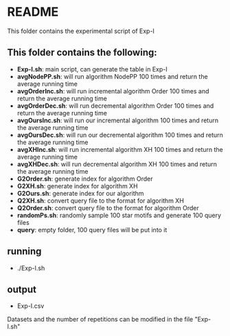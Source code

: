 # README #

This folder contains the experimental script of Exp-I

## This folder contains the following: ## 
* **Exp-I.sh**: main script, can generate the table in Exp-I
* **avgNodePP.sh**: will run algorithm NodePP 100 times and return the average running time
* **avgOrderInc.sh**: will run incremental algorithm Order 100 times and return the average running time
* **avgOrderDec.sh**: will run decremental algorithm Order 100 times and return the average running time
* **avgOursInc.sh**: will run our incremental algorithm 100 times and return the average running time
* **avgOursDec.sh**: will run our decremental algorithm 100 times and return the average running time
* **avgXHInc.sh**: will run incremental algorithm XH 100 times and return the average running time
* **avgXHDec.sh**: will run decremental algorithm XH 100 times and return the average running time
* **G2Order.sh**: generate index for algorithm Order
* **G2XH.sh**: generate index for algorithm XH
* **G2Ours.sh**: generate index for our algorithm
* **Q2XH.sh**: convert query file to the format for algorithm XH
* **Q2Order.sh**: convert query file to the format for algorithm Order
* **randomPs.sh**: randomly sample 100 star motifs and generate 100 query files
* **query**: empty folder, 100 query files will be put into it

## running ## 
* ./Exp-I.sh

## output ## 
* Exp-I.csv

Datasets and the number of repetitions can be modified in the file "Exp-I.sh"

